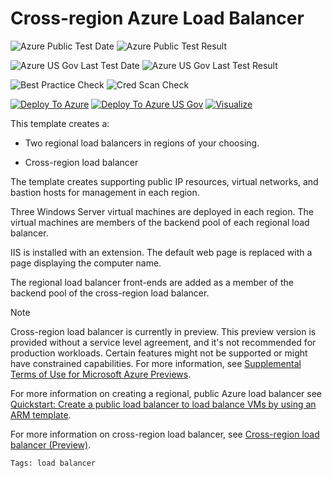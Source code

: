 # Cross-region Azure Load Balancer

![Azure Public Test Date](https://azurequickstartsservice.blob.core.windows.net/badges/101-load-balancer-cross-region/PublicLastTestDate.svg)
![Azure Public Test Result](https://azurequickstartsservice.blob.core.windows.net/badges/101-load-balancer-cross-region/PublicDeployment.svg)

![Azure US Gov Last Test Date](https://azurequickstartsservice.blob.core.windows.net/badges/101-load-balancer-cross-region/FairfaxLastTestDate.svg)
![Azure US Gov Last Test Result](https://azurequickstartsservice.blob.core.windows.net/badges/101-load-balancer-cross-region/FairfaxDeployment.svg)

![Best Practice Check](https://azurequickstartsservice.blob.core.windows.net/badges/101-load-balancer-cross-region/BestPracticeResult.svg)
![Cred Scan Check](https://azurequickstartsservice.blob.core.windows.net/badges/101-load-balancer-cross-region/CredScanResult.svg)

[![Deploy To Azure](https://raw.githubusercontent.com/Azure/azure-quickstart-templates/master/101-load-balancer-cross-region/images/deploytoazure.svg?sanitize=true)](https://portal.azure.com/#create/Microsoft.Template/uri/https%3A%2F%2Fraw.githubusercontent.com%2FAzure%2Fazure-quickstart-templates%2Fmaster%2F101-load-balancer-cross-region%2Fazuredeploy.json)
[![Deploy To Azure US Gov](https://raw.githubusercontent.com/Azure/azure-quickstart-templates/master/101-load-balancer-cross-region/images/deploytoazuregov.svg?sanitize=true)](https://portal.azure.us/#create/Microsoft.Template/uri/https%3A%2F%2Fraw.githubusercontent.com%2FAzure%2Fazure-quickstart-templates%2Fmaster%2F101-load-balancer-cross-region%2Fazuredeploy.json)
[![Visualize](https://raw.githubusercontent.com/Azure/azure-quickstart-templates/master/101-load-balancer-cross-region/images/visualizebutton.svg?sanitize=true)](http://armviz.io/#/?load=https%3A%2F%2Fraw.githubusercontent.com%2FAzure%2Fazure-quickstart-templates%2Fmaster%2F101-load-balancer-cross-region%2Fazuredeploy.json)

This template creates a:

* Two regional load balancers in regions of your choosing.

* Cross-region load balancer

The template creates supporting public IP resources, virtual networks, and bastion hosts for management in each region.

Three Windows Server virtual machines are deployed in each region. The virtual machines are members of the backend pool of each regional load balancer.

IIS is installed with an extension. The default web page is replaced with a page displaying the computer name.

The regional load balancer front-ends are added as a member of the backend pool of the cross-region load balancer.

> [!NOTE]
> Cross-region load balancer is currently in preview.
> This preview version is provided without a service level agreement, and it's not recommended for production workloads. Certain features might not be supported or might have constrained capabilities. 
> For more information, see [Supplemental Terms of Use for Microsoft Azure Previews](https://azure.microsoft.com/support/legal/preview-supplemental-terms/).

For more information on creating a regional, public Azure load balancer see [Quickstart: Create a public load balancer to load balance VMs by using an ARM template](https://docs.microsoft.com/azure/load-balancer/quickstart-load-balancer-standard-public-template).

For more information on cross-region load balancer, see [Cross-region load balancer (Preview)](https://docs.microsoft.com/azure/load-balancer/cross-region-overview).

`Tags: load balancer`
